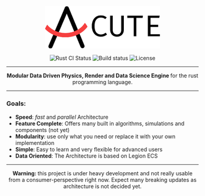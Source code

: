 <p align="center">
  <img src="book/src/images/Acute.png" width="60%" height="40%"/>
</p>

<p align="center">
  <img src="https://github.com/TriedWorks/acute/workflows/Rust%20CI/badge.svg" alt="Rust CI Status">
  <img src="https://travis-ci.com/TriedWorks/acute.svg?branch=master" alt="Build status">
  <img src="https://img.shields.io/badge/License-Apache%202.0-blue.svg" alt="License">
</p>

-----

<p align="center">
  <strong> Modular Data Driven Physics, Render and Data Science Engine </strong> for the rust programming language.
</p>

-----

### Goals:

- **Speed**: *fast* and *parallel* Architecture
- **Feature Complete**: Offers many built in algorithms, simulations and components (not yet)
- **Modularity**: use only what you need or replace it with your own implementation
- **Simple**: Easy to learn and very flexible for advanced users
- **Data Oriented**: The Architecture is based on Legion ECS

-----

<p align="center">
  <strong> Warning: </strong> this project is under heavy development and not really usable from a consumer-perspective 
  right now. Expect many breaking updates as architecture is not decided yet.
</p>
